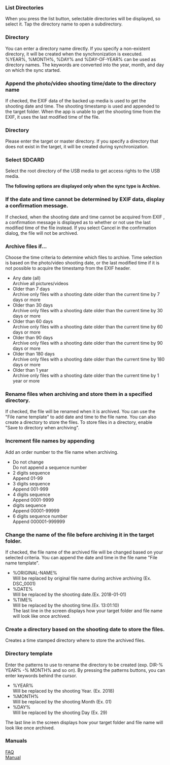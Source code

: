 ### List Directories<br>
When you press the list button, selectable directories will be displayed, so select it. Tap the directory name to open a subdirectory.<br>

### Directory<br>
You can enter a directory name directly. If you specify a non-existent directory, it will be created when the synchronization is executed.<br>
%YEAR%, %MONTH%, %DAY% and %DAY-OF-YEAR% can be used as directory names. The keywords are converted into the year, month, and day on which the sync started.<br>

### Append the photo/video shooting time/date to the directory name<br>
If checked, the EXIF data of the backed up media is used to get the shooting date and time. The shooting timestamp is used and appended to the target folder. When the app is unable to get the shooting time from the EXIF, it uses the last modified time of the file.<br>

### Directory<br>
Please enter the target or master directory. If you specify a directory that does not exist in the target, it will be created during synchronization. <br>

### Select SDCARD<br>
Select the root directory of the USB media to get access rights to the USB media.<br>

**The following options are displayed only when the sync type is Archive.**<br>

### If the date and time cannot be determined by EXIF data, display a confirmation message.<br>
If checked, when the shooting date and time cannot be acquired from EXIF , a confirmation message is displayed as to whether or not use the last modified time of the file instead. If you select Cancel in the confirmation dialog, the file will not be archived.<br>

### Archive files if…<br>
Choose the time criteria to determine which files to archive. Time selection is based on the photo/video shooting date, or the last modified time if it is not possible to acquire the timestamp from the EXIF header.<br>

- Any date (all)<br>
Archive all pictures/videos<br>
- Older than 7 days<br>
Archive only files with a shooting date older than the current time by 7 days or more<br>
- Older than 30 days<br>
Archive only files with a shooting date older than the current time by 30 days or more<br>
- Older than 60 days<br>
Archive only files with a shooting date older than the current time by 60 days or more<br>
- Older than 90 days<br>
Archive only files with a shooting date older than the current time by 90 days or more<br>
- Older than 180 days<br>
Archive only files with a shooting date older than the current time by 180 days or more<br>
- Older than 1 year<br>
Archive only files with a shooting date older than the current time by 1 year or more<br>

### Rename files when archiving and store them in a specified directory.<br>
If checked, the file will be renamed when it is archived. You can use the "File name template" to add date and time to the file name. You can also create a directory to store the files. To store files in a directory, enable "Save to directory when archiving". <br>

### Increment file names by appending<br>
Add an order number to the file name when archiving.<br>

- Do not change<br>
Do not append a sequence number<br>
- 2 digits sequence<br>
Append 01-99<br>
- 3 digits sequence<br>
Append 001-999<br>
- 4 digits sequence<br>
 Append 0001-9999<br>
- digits sequence<br>
 Append 00001-99999<br>
- 6 digits sequence number<br>
 Append 000001-999999<br>

### Change the name of the file before archiving it in the target folder. <br>
If checked, the file name of the archived file will be changed based on your selected criteria. You can append the date and time in the file name "File name template".<br>

- %ORIGINAL-NAME%<br>
 Will be replaced by original file name during archive archiving (Ex. DSC_0001)<br>
- %DATE%<br>
 Will be replaced by the shooting date.(Ex. 2018-01-01)<br>
- %TIME%<br>
 Will be replaced by the shooting time.(Ex. 13:01:10)<br>
 The last line in the screen displays how your target folder and file name will look like once archived.<br>

### Create a directory based on the shooting date to store the files.<br>
Creates a time stamped directory where to store the archived files.<br>

### Directory template<br>
Enter the patterns to use to rename the directory to be created (exp. DIR-% YEAR% -% MONTH% and so on). By pressing the patterns buttons, you can enter keywords behind the cursor.<br>

- %YEAR%<br>
 Will be replaced by the shooting Year. (Ex. 2018)<br>
- %MONTH%<br>
 Will be replaced by the shooting Month (Ex. 01)<br>
- %DAY%<br>
 Will be replaced by the shooting Day (Ex. 29)<br>

The last line in the screen displays how your target folder and file name will look like once archived.<br>

### Manuals<br>
[FAQ](https://sentaroh.github.io/Documents/SMBSync2/SMBSync2_FAQ_EN.htm)<br>
[Manual](https://sentaroh.github.io/Documents/SMBSync2/SMBSync2_Desc_EN.htm) <br>

